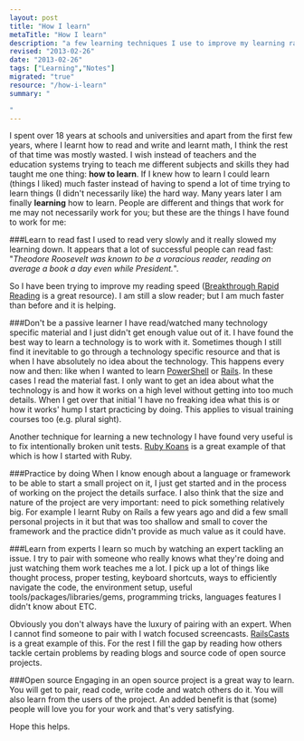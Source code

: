 ```yaml
--- 
layout: post
title: "How I learn"
metaTitle: "How I learn"
description: "a few learning techniques I use to improve my learning rate - mostly as a programmer"
revised: "2013-02-26"
date: "2013-02-26"
tags: ["Learning","Notes"]
migrated: "true"
resource: "/how-i-learn"
summary: "

"
---
```

I spent over 18 years at schools and universities and apart from the first few years, where I learnt how to read and write and learnt math, I think the rest of that time was mostly wasted. I wish instead of teachers and the education systems trying to teach me different subjects and skills they had taught me one thing: **how to learn**. If I knew how to learn I could learn (things I liked) much faster instead of having to spend a lot of time trying to learn things (I didn't necessarily like) the hard way. Many years later I am finally **learning** how to learn. People are different and things that work for me may not necessarily work for you; but these are the things I have found to work for me:

###Learn to read fast
I used to read very slowly and it really slowed my learning down. It appears that a lot of successful people can read fast: "*Theodore Roosevelt was known to be a voracious reader, reading on average a book a day even while President.*". 

So I have been trying to improve my reading speed ([Breakthrough Rapid Reading](http://www.amazon.com/Breakthrough-Rapid-Reading-Peter-Kump/dp/073520019X) is a great resource). I am still a slow reader; but I am much faster than before and it is helping.

###Don't be a passive learner
I have read/watched many technology specific material and I just didn't get enough value out of it. I have found the best way to learn a technology is to work with it. Sometimes though I still find it inevitable to go through a technology specific resource and that is when I have absolutely no idea about the technology. This happens every now and then: like when I wanted to learn [PowerShell](http://www.powershellpro.com/powershell-tutorial-introduction/) or [Rails](http://ruby.railstutorial.org/). In these cases I read the material fast. I only want to get an idea about what the technology is and how it works on a high level without getting into too much details. When I get over that initial 'I have no freaking idea what this is or how it works' hump I start practicing by doing. This applies to visual training courses too (e.g. plural sight).

Another technique for learning a new technology I have found very useful is to fix intentionally broken unit tests. [Ruby Koans](http://rubykoans.com/) is a great example of that which is how I started with Ruby.

###Practice by doing
When I know enough about a language or framework to be able to start a small project on it, I just get started and in the process of working on the project the details surface. I also think that the size and nature of the project are very important: need to pick something relatively big. For example I learnt Ruby on Rails a few years ago and did a few small personal projects in it  but that was too shallow and small to cover the framework and the practice didn't provide as much value as it could have.

###Learn from experts
I learn so much by watching an expert tackling an issue. I try to pair with someone who really knows what they're doing and just watching them work teaches me a lot. I pick up a lot of things like thought process, proper testing, keyboard shortcuts, ways to efficiently navigate the code, the environment setup, useful tools/packages/libraries/gems, programming tricks, languages features I didn't know about ETC.

Obviously you don't always have the luxury of pairing with an expert. When I cannot find someone to pair with I watch focused screencasts. [RailsCasts](http://railscasts.com/) is a great example of this. For the rest I fill the gap by reading how others tackle certain problems by reading blogs and source code of open source projects.

###Open source
Engaging in an open source project is a great way to learn. You will get to pair, read code, write code and watch others do it. You will also learn from the users of the project. An added benefit is that (some) people will love you for your work and that's very satisfying.

Hope this helps.






